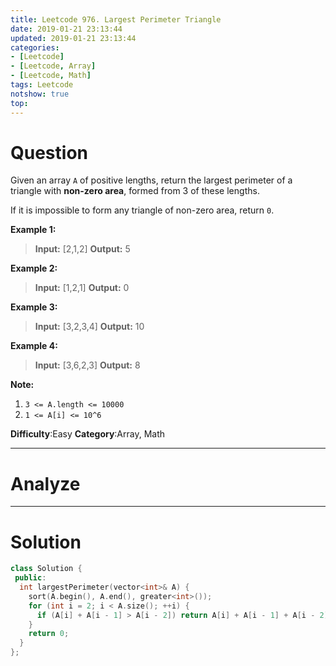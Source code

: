 ```yaml
---
title: Leetcode 976. Largest Perimeter Triangle
date: 2019-01-21 23:13:44
updated: 2019-01-21 23:13:44
categories: 
- [Leetcode]
- [Leetcode, Array]
- [Leetcode, Math]
tags: Leetcode
notshow: true
top:
---
```


# Question

Given an array  `A`  of positive lengths, return the largest perimeter of a triangle with  **non-zero area**, formed from 3 of these lengths.

If it is impossible to form any triangle of non-zero area, return  `0`.

**Example 1:**

> **Input:** [2,1,2]
> **Output:** 5

**Example 2:**

> **Input:** [1,2,1]
> **Output:** 0

**Example 3:**

> **Input:** [3,2,3,4]
> **Output:** 10

**Example 4:**

> **Input:** [3,6,2,3]
> **Output:** 8

**Note:**

1.  `3 <= A.length <= 10000`
2.  `1 <= A[i] <= 10^6`

**Difficulty**:Easy
**Category**:Array, Math

<!-- more -->

------------

# Analyze

------------

# Solution

```cpp
class Solution {
 public:
  int largestPerimeter(vector<int>& A) {
    sort(A.begin(), A.end(), greater<int>());
    for (int i = 2; i < A.size(); ++i) {
      if (A[i] + A[i - 1] > A[i - 2]) return A[i] + A[i - 1] + A[i - 2];
    }
    return 0;
  }
};
```



